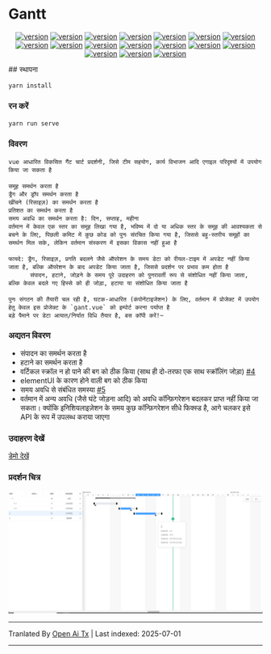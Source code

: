 # Gantt
<div style="text-align: center"><p><a href="https://openaitx.github.io/view.html?user=GGBeng1&project=Gantt&lang=en"><img src="https://img.shields.io/badge/EN-white" alt="version"></a> <a href="https://openaitx.github.io/view.html?user=GGBeng1&project=Gantt&lang=zh-CN"><img src="https://img.shields.io/badge/简中-white" alt="version"></a> <a href="https://openaitx.github.io/view.html?user=GGBeng1&project=Gantt&lang=zh-TW"><img src="https://img.shields.io/badge/繁中-white" alt="version"></a> <a href="https://openaitx.github.io/view.html?user=GGBeng1&project=Gantt&lang=ja"><img src="https://img.shields.io/badge/日本語-white" alt="version"></a> <a href="https://openaitx.github.io/view.html?user=GGBeng1&project=Gantt&lang=ko"><img src="https://img.shields.io/badge/한국어-white" alt="version"></a> <a href="https://openaitx.github.io/view.html?user=GGBeng1&project=Gantt&lang=th"><img src="https://img.shields.io/badge/ไทย-white" alt="version"></a> <a href="https://openaitx.github.io/view.html?user=GGBeng1&project=Gantt&lang=fr"><img src="https://img.shields.io/badge/Français-white" alt="version"></a> <a href="https://openaitx.github.io/view.html?user=GGBeng1&project=Gantt&lang=de"><img src="https://img.shields.io/badge/Deutsch-white" alt="version"></a> <a href="https://openaitx.github.io/view.html?user=GGBeng1&project=Gantt&lang=es"><img src="https://img.shields.io/badge/Español-white" alt="version"></a> <a href="https://openaitx.github.io/view.html?user=GGBeng1&project=Gantt&lang=it"><img src="https://img.shields.io/badge/Italiano-white" alt="version"></a> <a href="https://openaitx.github.io/view.html?user=GGBeng1&project=Gantt&lang=ru"><img src="https://img.shields.io/badge/Русский-white" alt="version"></a> <a href="https://openaitx.github.io/view.html?user=GGBeng1&project=Gantt&lang=pt"><img src="https://img.shields.io/badge/Português-white" alt="version"></a> <a href="https://openaitx.github.io/view.html?user=GGBeng1&project=Gantt&lang=nl"><img src="https://img.shields.io/badge/Nederlands-white" alt="version"></a> <a href="https://openaitx.github.io/view.html?user=GGBeng1&project=Gantt&lang=pl"><img src="https://img.shields.io/badge/Polski-white" alt="version"></a> <a href="https://openaitx.github.io/view.html?user=GGBeng1&project=Gantt&lang=ar"><img src="https://img.shields.io/badge/العربية-white" alt="version"></a> <a href="https://openaitx.github.io/view.html?user=GGBeng1&project=Gantt&lang=tr"><img src="https://img.shields.io/badge/Türkçe-white" alt="version"></a> <a href="https://openaitx.github.io/view.html?user=GGBeng1&project=Gantt&lang=vi"><img src="https://img.shields.io/badge/Tiếng Việt-white" alt="version"></a> </p></div>
## स्थापना

```
yarn install
```

### रन करें

```
yarn run serve
```

### विवरण

```
vue आधारित विकसित गैंट चार्ट प्रदर्शनी, जिसे टीम सहयोग, कार्य विभाजन आदि एगाइल परिदृश्यों में उपयोग किया जा सकता है

समूह समर्थन करता है
ड्रैग और ड्रॉप समर्थन करता है
खींचने (रिसाइज़) का समर्थन करता है
प्रतिशत का समर्थन करता है
समय अवधि का समर्थन करता है: दिन, सप्ताह, महीना
वर्तमान में केवल एक स्तर का समूह लिखा गया है, भविष्य में दो या अधिक स्तर के समूह की आवश्यकता से बचने के लिए, पिछली कमिट में कुछ कोड को पुनः संरचित किया गया है, जिससे बहु-स्तरीय समूहों का समर्थन मिल सके, लेकिन वर्तमान संस्करण में इसका विकास नहीं हुआ है

फायदे: ड्रैग, रिसाइज़, प्रगति बदलने जैसे ऑपरेशन के समय डेटा को रीयल-टाइम में अपडेट नहीं किया जाता है, बल्कि ऑपरेशन के बाद अपडेट किया जाता है, जिससे प्रदर्शन पर प्रभाव कम होता है
      संपादन, हटाने, जोड़ने के समय पूरे उदाहरण को पुनरावर्ती रूप से संशोधित नहीं किया जाता, बल्कि केवल बदले गए हिस्से को ही जोड़ा, हटाया या संशोधित किया जाता है

पुनः संगठन की तैयारी चल रही है, घटक-आधारित (कंपोनेंटाइजेशन) के लिए, वर्तमान में प्रोजेक्ट में उपयोग हेतु केवल इस प्रोजेक्ट के `gant.vue` को इम्पोर्ट करना पर्याप्त है
बड़े पैमाने पर डेटा आयात/निर्यात विधि तैयार है, बस कॉपी करें!~

```

### अद्यतन विवरण

- संपादन का समर्थन करता है
- हटाने का समर्थन करता है
- वर्टिकल स्क्रॉल न हो पाने की बग को ठीक किया (साथ ही दो-तरफा एक साथ स्क्रॉलिंग जोड़ा) [#4](https://github.com/GGBeng1/Gantt/issues/4)
- elementUI के कारण होने वाली बग को ठीक किया
- समय अवधि से संबंधित समस्या [#5](https://github.com/GGBeng1/Gantt/issues/5)
- वर्तमान में अन्य अवधि (जैसे घंटे जोड़ना आदि) को अवधि कॉन्फ़िगरेशन बदलकर प्राप्त नहीं किया जा सकता। क्योंकि इनिशियलाइज़ेशन के समय कुछ कॉन्फ़िगरेशन सीधे फिक्स्ड है, आगे चलकर इसे API के रूप में उपलब्ध कराया जाएगा

### उदाहरण देखें

[डेमो देखें](https://ggbeng1.github.io/Gantt/#/)

### प्रदर्शन चित्र

<img src="https://raw.githubusercontent.com/GGBeng1/Gantt/master/public/demo.png" alt="">


---


Tranlated By [Open Ai Tx](https://github.com/OpenAiTx/OpenAiTx) | Last indexed: 2025-07-01


---